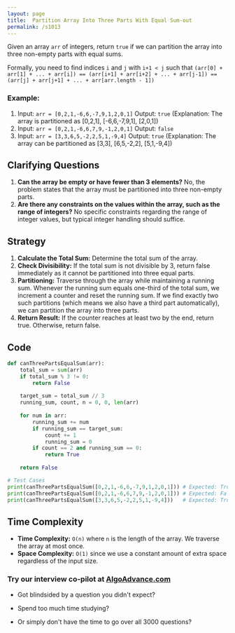 ```yaml
---
layout: page
title:  Partition Array Into Three Parts With Equal Sum-out
permalink: /s1013
---
```


Given an array `arr` of integers, return `true` if we can partition the array into three non-empty parts with equal sums.

Formally, you need to find indices `i` and `j` with `i+1 < j` such that `(arr[0] + arr[1] + ... + arr[i]) == (arr[i+1] + arr[i+2] + ... + arr[j-1]) == (arr[j] + arr[j+1] + ... + arr[arr.length - 1])`

### Example:

1. Input: `arr = [0,2,1,-6,6,-7,9,1,2,0,1]`
   Output: `true` (Explanation: The array is partitioned as [0,2,1], [-6,6,-7,9,1], [2,0,1])
2. Input: `arr = [0,2,1,-6,6,7,9,-1,2,0,1]`
   Output: `false`
3. Input: `arr = [3,3,6,5,-2,2,5,1,-9,4]`
   Output: `true` (Explanation: The array can be partitioned as [3,3], [6,5,-2,2], [5,1,-9,4])

## Clarifying Questions

1. **Can the array be empty or have fewer than 3 elements?** No, the problem states that the array must be partitioned into three non-empty parts.
2. **Are there any constraints on the values within the array, such as the range of integers?** No specific constraints regarding the range of integer values, but typical integer handling should suffice.

## Strategy

1. **Calculate the Total Sum:** Determine the total sum of the array.
2. **Check Divisibility:** If the total sum is not divisible by 3, return false immediately as it cannot be partitioned into three equal parts.
3. **Partitioning:** Traverse through the array while maintaining a running sum. Whenever the running sum equals one-third of the total sum, we increment a counter and reset the running sum. If we find exactly two such partitions (which means we also have a third part automatically), we can partition the array into three parts.
4. **Return Result:** If the counter reaches at least two by the end, return true. Otherwise, return false.

## Code

```python
def canThreePartsEqualSum(arr):
    total_sum = sum(arr)
    if total_sum % 3 != 0:
        return False
    
    target_sum = total_sum // 3
    running_sum, count, n = 0, 0, len(arr)
    
    for num in arr:
        running_sum += num
        if running_sum == target_sum:
            count += 1
            running_sum = 0
        if count == 2 and running_sum == 0:
            return True
    
    return False

# Test Cases
print(canThreePartsEqualSum([0,2,1,-6,6,-7,9,1,2,0,1])) # Expected: True
print(canThreePartsEqualSum([0,2,1,-6,6,7,9,-1,2,0,1])) # Expected: False
print(canThreePartsEqualSum([3,3,6,5,-2,2,5,1,-9,4]))   # Expected: True
```

## Time Complexity

- **Time Complexity:** `O(n)` where `n` is the length of the array. We traverse the array at most once.
- **Space Complexity:** `O(1)` since we use a constant amount of extra space regardless of the input size.


### Try our interview co-pilot at [AlgoAdvance.com](https://algoAdvance.com)

- Got blindsided by a question you didn't expect?

- Spend too much time studying?

- Or simply don't have the time to go over all 3000 questions?

